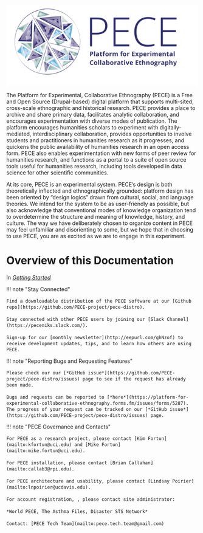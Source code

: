 
![](media/pece-logo-5.png#logo)

<div markdown="1" class="row">

<div markdown="1" class="column1">

The Platform for Experimental, Collaborative Ethnography (PECE) is a Free and Open Source (Drupal-based) digital platform that supports multi-sited, cross-scale ethnographic and historical research. PECE provides a place to archive and share primary data, facilitates analytic collaboration, and encourages experimentation with diverse modes of publication. The platform encourages humanities scholars to experiment with digitally-mediated, interdisciplinary collaboration, provides opportunities to involve students and practitioners in humanities research as it progresses, and quickens the public availability of humanities research in an open access form. PECE also enables experimentation with new forms of peer review for humanities research, and functions as a portal to a suite of open source tools useful for humanities research, including tools developed in data science for other scientific communities.

At its core, PECE is an experimental system. PECE’s design is both theoretically inflected and ethnographically grounded: platform design has been oriented by “design logics” drawn
from cultural, social, and language theories. We intend for the system to be as user-friendly as possible, but also acknowledge that conventional modes of knowledge organization tend to overdetermine the structure and meaning of knowledge, history, and culture. The way we have deliberately chosen to organize content in PECE may feel unfamiliar and disorienting to some, but we hope that in choosing to use PECE, you are as excited as we are to engage in this experiment.

Overview of this Documentation
=====================

In [*Getting Started*](../gettingstarted)

</div>

<div markdown="1" class="column2">

!!! note "Stay Connected"

    Find a downloadable distribution of the PECE software at our [Github repo](https://github.com/PECE-project/pece-distro).

    Stay connected with other PECE users by joining our [Slack Channel](https://peceniks.slack.com/).

    Sign-up for our [monthly newsletter](http://eepurl.com/ghNzof) to receive development updates, tips, and to learn how others are using PECE.

!!! note "Reporting Bugs and Requesting Features"

    Please check our our [*GitHub issue*](https://github.com/PECE-project/pece-distro/issues) page to see if the request has already been made.

    Bugs and requests can be reported to [*here*](https://platform-for-experimental-collaborative-ethnography.forms.fm/issues/forms/5287). The progress of your request can be tracked on our [*GitHub issue*](https://github.com/PECE-project/pece-distro/issues) page.

!!! note "PECE Governance and Contacts"

    For PECE as a research project, please contact [Kim Fortun](mailto:kfortun@uci.edu) and [Mike Fortun](mailto:mike.fortun@uci.edu).

    For PECE installation, please contact [Brian Callahan](mailto:callab3@rpi.edu).

    For PECE architecture and usability, please contact [Lindsay Poirier](mailto:lnpoirier@ucdavis.edu).

    For account registration, , please contact site administrator:

    *World PECE, The Asthma Files, Disaster STS Network*

    Contact: [PECE Tech Team](mailto:pece.tech.team@gmail.com)

</div>

</div>

